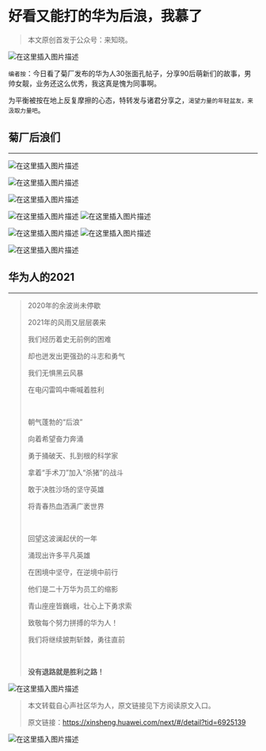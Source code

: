 # 好看又能打的华为后浪，我慕了

> 本文原创首发于公众号：来知晓。
>

![在这里插入图片描述](https://img-blog.csdnimg.cn/0840be27029a4e30ab641407eac615b4.png)

`编者按`：今日看了菊厂发布的华为人30张面孔帖子，分享90后萌新们的故事，男帅女靓，业务还这么优秀，我这真是愧为同事啊。

为平衡被按在地上反复摩擦的心态，特转发与诸君分享之，`渴望力量的年轻盆友，来汲取力量吧`。



##  菊厂后浪们

-----

![在这里插入图片描述](https://img-blog.csdnimg.cn/1643bb23517e47f38f36286744aab4e8.png)

![在这里插入图片描述](https://img-blog.csdnimg.cn/a38fe899fb8d49bbbe0c97f19ebb103d.png)

![在这里插入图片描述](https://img-blog.csdnimg.cn/8a0546adde9148e09d3a8a2dfa461348.png)

![在这里插入图片描述](https://img-blog.csdnimg.cn/442b1b7eb0a7452c9af7e3403703bb60.png)
![在这里插入图片描述](https://img-blog.csdnimg.cn/a2f92a625bbc401c8124ddbcd8c83475.png)

![在这里插入图片描述](https://img-blog.csdnimg.cn/1a1cbeaef9554665a56cf0893d572e56.png)
![在这里插入图片描述](https://img-blog.csdnimg.cn/eaba88019b94475b98c68d03e9c30bba.png)

![在这里插入图片描述](https://img-blog.csdnimg.cn/679591bbcdd64b2c91e6e24411d6f3a2.png)

## 华为人的2021

-----



> 2020年的余波尚未停歇
>
> 2021年的风雨又层层袭来
>
> 我们经历着史无前例的困难
>
> 却也迸发出更强劲的斗志和勇气
>
> 我们无惧黑云风暴
>
> 在电闪雷鸣中嘶喊着胜利
>
> <br>
>
> 朝气蓬勃的“后浪”
>
> 向着希望奋力奔涌
>
> 勇于捅破天、扎到根的科学家
>
> 拿着“手术刀”加入“杀猪”的战斗
>
> 敢于决胜沙场的坚守英雄
>
> 将青春热血洒满广袤世界
>
> <br>
>
> 回望这波澜起伏的一年
>
> 涌现出许多平凡英雄
>
> 在困境中坚守，在逆境中前行
>
> 他们是二十万华为员工的缩影
>
> 青山座座皆巍峨，壮心上下勇求索
>
> 致敬每个努力拼搏的华为人！
>
> 我们将继续披荆斩棘，勇往直前
>
> <br>
>
> **没有退路就是胜利之路！**



![在这里插入图片描述](https://img-blog.csdnimg.cn/61e9f2a9ca2f44d3a9f6ad4355f0a011.png)



> 本文转载自心声社区华为人，原文链接见下方阅读原文入口。
>
> 原文链接：https://xinsheng.huawei.com/next/#/detail?tid=6925139

![在这里插入图片描述](https://img-blog.csdnimg.cn/e3ca5f492481436eb6f087ccd22870d6.png)